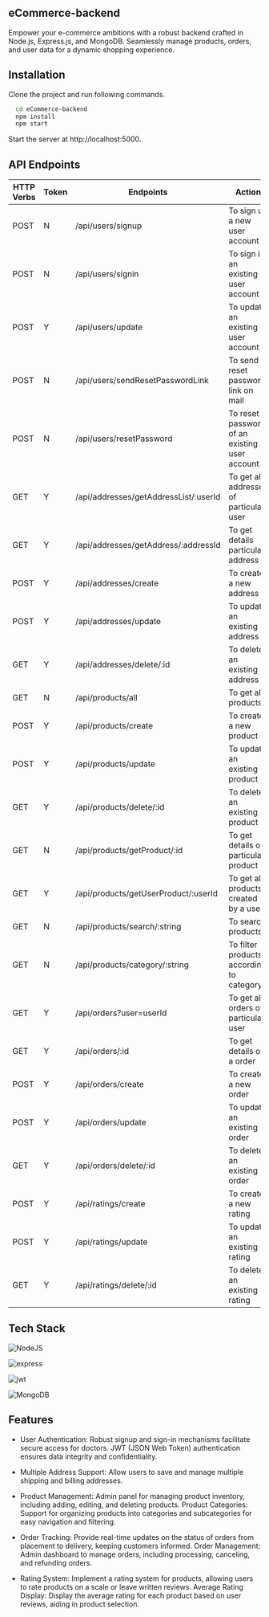 ## eCommerce-backend
Empower your e-commerce ambitions with a robust backend crafted in Node.js, Express.js, and MongoDB. Seamlessly manage products, orders, and user data for a dynamic shopping experience.

## Installation

Clone the project and run following commands.

```bash
  cd eCommerce-backend
  npm install
  npm start
```
Start the server at http://localhost:5000.

## API Endpoints
| HTTP Verbs |  Token | Endpoints | Action
| --- | --- | --- | --- |
| POST | N | /api/users/signup | To sign up a new user account |
| POST | N | /api/users/signin | To sign in an existing user account |
| POST | Y | /api/users/update | To update an existing user account |
| POST | N | /api/users/sendResetPasswordLink | To send reset password link on mail |
| POST | N | /api/users/resetPassword | To reset password of an existing user account |
| GET | Y | /api/addresses/getAddressList/:userId | To get all addresses of particular user |
| GET | Y | /api/addresses/getAddress/:addressId | To get details particular address |
| POST | Y | /api/addresses/create | To create a new address |
| POST | Y | /api/addresses/update | To update an existing address |
| GET | Y | /api/addresses/delete/:id | To delete an existing address |
| GET | N | /api/products/all | To get all products |
| POST | Y | /api/products/create | To create a new product |
| POST | Y | /api/products/update | To update an existing product |
| GET | Y | /api/products/delete/:id | To delete an existing product |
| GET | N | /api/products/getProduct/:id | To get details of particular product |
| GET | Y | /api/products/getUserProduct/:userId | To get all products created by a user |
| GET | N | /api/products/search/:string | To search products |
| GET | N | /api/products/category/:string | To filter products according to category |
| GET | Y | /api/orders?user=userId | To get all orders of particular user |
| GET | Y | /api/orders/:id | To get details of a order |
| POST | Y | /api/orders/create | To create a new order |
| POST | Y | /api/orders/update | To update an existing order |
| GET | Y | /api/orders/delete/:id | To delete an existing order |
| POST | Y | /api/ratings/create | To create a new rating |
| POST | Y | /api/ratings/update | To update an existing rating |
| GET | Y | /api/ratings/delete/:id | To delete an existing rating |

## Tech Stack

![NodeJS](https://img.shields.io/badge/Node.js-339933?style=for-the-badge&logo=nodedotjs&logoColor=white)    

![express](https://img.shields.io/badge/Express.js-000000?style=for-the-badge&logo=express&logoColor=white)

![jwt](https://img.shields.io/badge/JWT-000000?style=for-the-badge&logo=JSON%20web%20tokens&logoColor=white)

![MongoDB](https://img.shields.io/badge/MongoDB-4EA94B?style=for-the-badge&logo=mongodb&logoColor=white)

## Features

- User Authentication: Robust signup and sign-in mechanisms facilitate secure access for doctors. JWT (JSON Web Token) authentication ensures data integrity and confidentiality.

- Multiple Address Support: Allow users to save and manage multiple shipping and billing addresses.

- Product Management: Admin panel for managing product inventory, including adding, editing, and deleting products. Product Categories: Support for organizing products into categories and subcategories for easy navigation and filtering.

- Order Tracking: Provide real-time updates on the status of orders from placement to delivery, keeping customers informed. Order Management: Admin dashboard to manage orders, including processing, canceling, and refunding orders.

- Rating System: Implement a rating system for products, allowing users to rate products on a scale or leave written reviews. Average Rating Display: Display the average rating for each product based on user reviews, aiding in product selection.